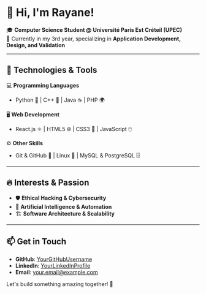 # 👋 Hi, I'm Rayane!  

🎓 **Computer Science Student @ Université Paris Est Créteil (UPEC)**  
📌 Currently in my 3rd year, specializing in **Application Development, Design, and Validation**  

---

## 🚀 Technologies & Tools  

💻 **Programming Languages**  
- Python 🐍 | C++ 🚀 | Java ☕ | PHP 🌍  

🖥️ **Web Development**  
- React.js ⚛️ | HTML5 🌐 | CSS3 🎨 | JavaScript 🖱️  

⚙️ **Other Skills**  
- Git & GitHub 📂 | Linux 🐧 | MySQL & PostgreSQL 🗄️  

---

## 🔥 Interests & Passion  

- 🛡️ **Ethical Hacking & Cybersecurity**  
- 🤖 **Artificial Intelligence & Automation**  
- 🏗️ **Software Architecture & Scalability**  

---

## 📫 Get in Touch  

- **GitHub**: [YourGitHubUsername](https://github.com/)  
- **LinkedIn**: [YourLinkedInProfile](https://linkedin.com/in/)  
- **Email**: [your.email@example.com](mailto:your.email@example.com)  

Let's build something amazing together! 🚀
